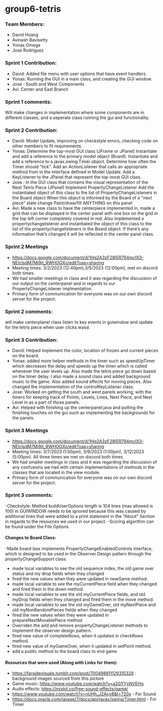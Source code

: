 # group6-tetris

### Team Members:

- David Hoang
- Avinash Bavisetty
- Yonas Omega
- Jose Rodriguez

### Sprint 1 Contribution:

- David: Added file menu with user options that have event handlers.
- Yonas: Running the GUI in a main class, and creating the GUI window.
- Jose : South and West Components
- Avi: Center and East Branch


### Sprint 1 comments:
Will make changes in implementation where some components are in different classes, and a seperate class running the gui and functionality.

### Sprint 2 Contribution:

- David: Model Update, improving on  checkstyle errors, checking code on other members to fit requirements.
- Yonas: Determine the top-most GUI class (JFrame or JPanel) Instantiate and add a reference to the primary model object (Board). Instantiate and add a reference to a javax.swing.Timer object. Determine how often the Timer should "tick". Add an ActionListener that calls an appropriate method from in the Interface defined in Model Update. Add a KeyListener to the JPanel that represent the top-most GUI class.
- Jose :  In the GUI class that contains the visual representation of the Next Tetris Piece (JPanel)
Implement PropertyChangeListener
Add the instantiated object of this class to the list of PropertyChangeListeners in the Board object
When this object is informed by the Board of a "next piece" state change
Paint/draw/fill ANYTHING on this panel
- Avi: Made a new class to have the centerpiece implemented in, made a grid that can be displayed in the center panel with one box on the grid in the top left corner completely covered in red. Also implemented a propertychangelistener and instantiated the object of this class to the list of the propertychangelisteners in the Board object. If there’s any information that’s changed it will be reflected in the center panel class.

### Sprint 2 Meetings 
- https://docs.google.com/document/d/1Hq2A3zF28I5R794mcIX3-NElclsdM7Mi9it_RWHOGXo/edit?usp=sharing
- Meeting times: 3/2/2023 (12:40pm),3/5/2023 (12:00pm), met on discord both times.
- We had smaller meetings in class and it was regarding the discussion of our output on the centerpanel and in regards to our PropertyChangeListener implmentation.
- Primary form of communication for everyone was on our own discord server for the project.


### Sprint 2 comments:
will make centerplanel class listen to key events in guiwindow and update for the tetris piece when user clicks wasd.

### Sprint 3 Contribution:

- David:  Helped implement the color, location of frozen and current pieces on the board.
- Yonas: added more helper methods in the timer such as speedUpTimer which decreases the delay and speeds up the timer which is called whenever the user levels up. Also made the tetris piece go down based on the timer delay. I also made a sound class and added background music to the game. Also added sound effects for moving pieces. Also changed the implementation of the controlKeyListener class.
- Jose: Worked on getting the south and west panels working; with the timers for keeping track of Points, Levels, Lines, Next Piece, and Next Level in as a  part of those panels.
- Avi: Helped with finishing up the centerpanel.java and putting the finishing touches on the gui such as implementing the backgrounds for the panels.

### Sprint 3 Meetings 
- https://docs.google.com/document/d/1Hq2A3zF28I5R794mcIX3-NElclsdM7Mi9it_RWHOGXo/edit?usp=sharing
- Meeting times: 3/7/2023 (1:00pm), 3/9/2023 (1:00pm), 3/12/2023 (5:00pm). All three times we met on discord both times.
- We had smaller meetings in class and it was regarding the discussion of any confusions we had with certain implementations of methods in the classes that are located in the view module.
- Primary form of communication for everyone was on our own discord server for the project.

### Sprint 3 comments:
-Checkstyle: Method buildUserOptions length is 104 lines (max allowed is 100) in GUIWINDOW needs to be ignored because this was caused by additional lines that were added to a print statement in the "About" Section in regards to the resources we used in our project.
-Scoring algorithm can be found under the File Options

#### Changes to Board Class: 
-Made board lass implements PropertyChangeEnabledControls interface, which is designed to be used
  in the Observer Design pattern through the propertyChangeSupport class. 
- made local variables to see the old sequence index, the old game over status and my drop fields when they changed
- fired the new values when they were updated in newGame method. 
- made local variable to see the   myCurrentPiece field when they changed and fired them in the down method. 
- made local variables to see the old myCurrentPiece fields, and  old myDrop fields when they changed and fired them in the move method.
- made local variables to see the old myGameOver, old myNextPiece and old myNonRandomPieces fields when they changed
- fired the new values when they were updated in prepareNextMovablePiece method
- Overriden the add and remove propertyChangeListener methods to implement the observer design pattern.
- fired new value of completeRows, when it updated in checkRows method.
- fired new value of myGameOver, when it updated in setPoint method.
- add a public method to the board class to end game

#### Resources that were used (Along with Links for them):
- https://farsidevisuals.tumblr.com/post/700498811129315328 : background images sourced from this picture
- Game music: https://www.youtube.com/watch?v=a2GYYyNVEHg
- Audio effects: https://mixkit.co/free-sound-effects/game/
- https://www.youtube.com/watch?v=nUHh_J2Acy8&t=720s - For Sound
- https://docs.oracle.com/javase/7/docs/api/javax/swing/Timer.html - For Timer
